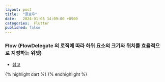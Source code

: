 ```yaml
---
layout: post
title:  "플로우"
date:   2024-01-05 14:09:00 +0900
categories:  Flutter
published: false
---
```


### Flow (FlowDelegate 의 로직에 따라 하위 요소의 크기와 위치를 효율적으로 지정하는 위젯)

- [참고](https://api.flutter.dev/flutter/widgets/Flow-class.html)

{% highlight dart %}
{% endhighlight %}